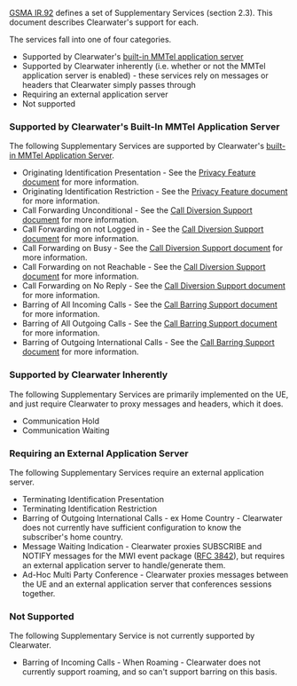[GSMA IR.92](http://www.gsma.com/newsroom/wp-content/uploads/2013/04/IR.92-v7.0.pdf) defines a set of Supplementary Services (section 2.3).  This document describes Clearwater's support for each.

The services fall into one of four categories.

*   Supported by Clearwater's [built-in MMTel application server](Application_Server_Guide#the-built-in-mmtel-application-server)
*   Supported by Clearwater inherently (i.e. whether or not the MMTel application server is enabled) - these services rely on messages or headers that Clearwater simply passes through
*   Requiring an external application server
*   Not supported

### Supported by Clearwater's Built-In MMTel Application Server

The following Supplementary Services are supported by Clearwater's [built-in MMTel Application Server](Application_Server_Guide#the-built-in-mmtel-application-server).

*   Originating Identification Presentation - See the [Privacy Feature document](Clearwater_Privacy_Feature) for more information.
*   Originating Identification Restriction - See the [Privacy Feature document](Clearwater_Privacy_Feature) for more information.
*   Call Forwarding Unconditional - See the [Call Diversion Support document](Clearwater_Call_Diversion_Support) for more information.
*   Call Forwarding on not Logged in - See the [Call Diversion Support document](Clearwater_Call_Diversion_Support) for more information.
*   Call Forwarding on Busy - See the [Call Diversion Support document](Clearwater_Call_Diversion_Support) for more information.
*   Call Forwarding on not Reachable - See the [Call Diversion Support document](Clearwater_Call_Diversion_Support) for more information.
*   Call Forwarding on No Reply - See the [Call Diversion Support document](Clearwater_Call_Diversion_Support) for more information.
*   Barring of All Incoming Calls - See the [Call Barring Support document](Clearwater_Call_Barring_Support) for more information.
*   Barring of All Outgoing Calls - See the [Call Barring Support document](Clearwater_Call_Barring_Support) for more information.
*   Barring of Outgoing International Calls - See the [Call Barring Support document](Clearwater_Call_Barring_Support) for more information.

### Supported by Clearwater Inherently

The following Supplementary Services are primarily implemented on the UE, and just require Clearwater to proxy messages and headers, which it does.

*   Communication Hold
*   Communication Waiting

### Requiring an External Application Server

The following Supplementary Services require an external application server.

*   Terminating Identification Presentation
*   Terminating Identification Restriction
*   Barring of Outgoing International Calls - ex Home Country - Clearwater does not currently have sufficient configuration to know the subscriber's home country.
*   Message Waiting Indication - Clearwater proxies SUBSCRIBE and NOTIFY messages for the MWI event package ([RFC 3842](http://tools.ietf.org/rfc/rfc3842.txt)), but requires an external application server to handle/generate them.
*   Ad-Hoc Multi Party Conference - Clearwater proxies messages between the UE and an external application server that conferences sessions together.

### Not Supported

The following Supplementary Service is not currently supported by Clearwater.

*   Barring of Incoming Calls - When Roaming - Clearwater does not currently support roaming, and so can't support barring on this basis.
